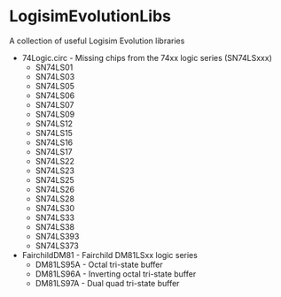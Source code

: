 # LogisimEvolutionLibs
A collection of useful Logisim Evolution libraries

* 74Logic.circ - Missing chips from the 74xx logic series (SN74LSxxx)
  - SN74LS01
  - SN74LS03
  - SN74LS05
  - SN74LS06
  - SN74LS07
  - SN74LS09
  - SN74LS12
  - SN74LS15
  - SN74LS16
  - SN74LS17
  - SN74LS22
  - SN74LS23
  - SN74LS25
  - SN74LS26
  - SN74LS28
  - SN74LS30
  - SN74LS33
  - SN74LS38
  - SN74LS393
  - SN74LS373
* FairchildDM81 - Fairchild DM81LSxx logic series
  - DM81LS95A - Octal tri-state buffer
  - DM81LS96A - Inverting octal tri-state buffer
  - DM81LS97A - Dual quad tri-state buffer
